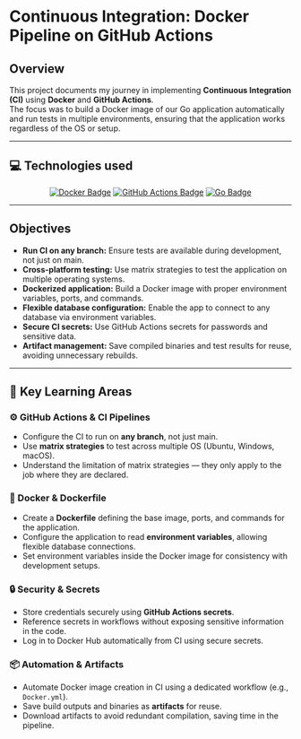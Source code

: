 # Continuous Integration: Docker Pipeline on GitHub Actions

## Overview
This project documents my journey in implementing **Continuous Integration (CI)** using **Docker** and **GitHub Actions**.  
The focus was to build a Docker image of our Go application automatically and run tests in multiple environments, ensuring that the application works regardless of the OS or setup.

---

## 💻 Technologies used
<p align="center">
  <a href="https://www.docker.com/" target="_blank"><img src="https://img.shields.io/badge/Docker-blue?logo=docker&logoColor=white&labelColor=2b6cb0" alt="Docker Badge"></a>
  <a href="https://github.com/features/actions" target="_blank"><img src="https://img.shields.io/badge/GitHub_Actions-2088ff?logo=github&logoColor=white&labelColor=1b6eff" alt="GitHub Actions Badge"></a>
  <a href="https://go.dev/" target="_blank"><img src="https://img.shields.io/badge/Go-00ADD8?logo=go&logoColor=white&labelColor=0a7c99" alt="Go Badge"></a>
</p>

---

## Objectives
- **Run CI on any branch:** Ensure tests are available during development, not just on main.  
- **Cross-platform testing:** Use matrix strategies to test the application on multiple operating systems.  
- **Dockerized application:** Build a Docker image with proper environment variables, ports, and commands.  
- **Flexible database configuration:** Enable the app to connect to any database via environment variables.  
- **Secure CI secrets:** Use GitHub Actions secrets for passwords and sensitive data.  
- **Artifact management:** Save compiled binaries and test results for reuse, avoiding unnecessary rebuilds.

---

## 🧠 Key Learning Areas

### ⚙️ GitHub Actions & CI Pipelines
- Configure the CI to run on **any branch**, not just main.  
- Use **matrix strategies** to test across multiple OS (Ubuntu, Windows, macOS).  
- Understand the limitation of matrix strategies — they only apply to the job where they are declared.  

### 🐳 Docker & Dockerfile
- Create a **Dockerfile** defining the base image, ports, and commands for the application.  
- Configure the application to read **environment variables**, allowing flexible database connections.  
- Set environment variables inside the Docker image for consistency with development setups.  

### 🔒 Security & Secrets
- Store credentials securely using **GitHub Actions secrets**.  
- Reference secrets in workflows without exposing sensitive information in the code.  
- Log in to Docker Hub automatically from CI using secure secrets.  

### 📦 Automation & Artifacts
- Automate Docker image creation in CI using a dedicated workflow (e.g., `Docker.yml`).  
- Save build outputs and binaries as **artifacts** for reuse.  
- Download artifacts to avoid redundant compilation, saving time in the pipeline.


